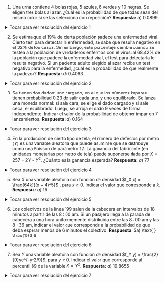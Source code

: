 1) Una urna contiene $4$ bolas rojas, $5$ azules, $6$ verdes y $10$ negras. Se eligen tres bolas al azar. ¿Cuál es la
probabilidad de que todas sean del mismo color si se las selecciona con reposición? **Respuesta:** $a) \text{ }0.0899$.

<details>
  <summary>Tocar para ver resolución del ejercicio 1</summary>
$$P(\text{sacar 3 bolas del mismo color}) = P(\text{sacar 3 bolas rojas}) + P(\text{sacar 3 bolas azules}) + P(\text{sacar 3 bolas verdes}) + P(\text{sacar 3 bolas negras})$$ (son eventos disjuntos)

  
Si consideramos:

$X_R = \text{ cantidad de bolas rojas que salen en 3 experimentos}$, $X_R \sim Bi(3,4/25)$ entonces $P(\text{sacar 3 bolas rojas}) = P(X_R = 3) = 0.004096$ 

$X_A = \text{ cantidad de bolas azules que salen en 3 experimentos}$, $X_A \sim Bi(3,5/25)$ entonces $P(\text{sacar 3 bolas azules}) = P(X_A = 3) = 0.008$

$X_V = \text{ cantidad de bolas verdes que salen en 3 experimentos}$, $X_V \sim Bi(3,6/25)$ entonces $P(\text{sacar 3 bolas verdes}) = P(X_V = 3) = 0.013824$

$X_N = \text{ cantidad de bolas negras que salen en 3 experimentos}$, $X_N \sim Bi(3,10/25)$ entonces $P(\text{sacar 3 bolas negras}) = P(X_N = 3) = 0.064$

Luego $$P(\text{sacar 3 bolas del mismo color}) =  0.004096 + 0.008 + 0.013824 + 0.064 = 0.08992$$

```
p1 <- dbinom(3,3,4/25)
p2 <- dbinom(3,3,5/25)
p3 <- dbinom(3,3,6/25)
p4 <- dbinom(3,3,10/25)
p <- p1+p2+p3+p4
```

</details>  


  
2) Se estima que el 19% de cierta población padece una enfermedad viral. Cierto test para detectar la enfermedad,
se sabe que resulta negativo en el 32% de los casos. Sin embargo, este porcentaje cambia cuando se testea a
la población de verdaderos enfermos con el virus: al 68.42% de la población que padece la enfermedad viral, el
test para detectarla le resulta negativo. Si un paciente adulto elegido al azar recibe un test negativo para la
enfermedad, ¿cuál es la probabilidad de que realmente la padezca? **Respuesta:** $d) \text{ }0.4063$

<details>
  <summary>Tocar para ver resolución del ejercicio 2</summary>
Sabemos que: 

- $P(\text{Estar Enfermo}) = 0.19$
- $P(\text{El test salga negativo}) = 0.32$
- $P(\text{El test salga negativo} | \text{Estar Enfermo}) = 0.6842$

y nos preguntan $P(\text{Estar Enfermo}|\text{El test salga negativo})$. Por Bayes tenemos
$$P(\text{Estar Enfermo}|\text{El test salga negativo}) = \frac{P(\text{El test salga negativo} | \text{Estar Enfermo}) P(\text{Estar Enfermo})}{P(\text{El test salga negativo})} = \frac{0.6842 \cdot 0.19}{0.32} = 0.4062438$$
  
</details>

3) Se tienen dos dados: uno cargado, en el que los números impares tienen probabilidad 0.23 de salir cada uno, y
uno equilibrado. Se lanza una moneda normal: si sale cara, se elige el dado cargado y si sale ceca, el equilibrado.
Luego, se arroja el dado 9 veces de forma independiente. Indicar el valor de la probabilidad de obtener impar
en 7 lanzamientos. **Respuesta:** $a) \text{ }0.164$ 


<details>
  <summary>Tocar para ver resolución del ejercicio 3</summary>
  
$P(\text{Sale impar 7 veces}) = P( \text{Sale impar 7 veces|Dado cargado})\underbrace{P(\text{Dado cargado})}_ {=0.5} + P(\text{Sale impar 7 veces|Dado equilibrado})\underbrace{P(\text{Dado equilibrado})}_ {=0.5}$ 

Ahora, si 
- $X_C = \text{Cantidad de éxitos en 9 experimentos Bernoulli con proba 0.69}$, $X_C \sim Bi(9,0.69)$
- $X_E = \text{Cantidad de éxitos en 9 experimentos Bernoulli con proba 0.5}$, $X_E \sim Bi(9,0.5)$

Entonces: 
- $P( \text{Sale impar 7 veces|Dado cargado} ) = P(X_E = 7) = 0.257614$
- $P( \text{Sale impar 7 veces|Dado equilibrado} ) = P(X_C = 7) = 0.0703125$
 
Luego $$P(\text{Sale impar 7 veces}) = 0.257614\cdot 0.5 + 0.0703125 \cdot 0.5 = 0.1639633 $$

```
p1 <- dbinom(7,9,0.69)
p2 <- dbinom(7,9,0.5)
p <- p1*0.5+p2*0.5
```
</details>
  

4) En la producción de cierto tipo de tela, el número de defectos por metro ($Y$) es una variable aleatoria que
puede asumirse que se distribuye como una Poisson de parámetro 12. La ganancia del fabricante (en unidades
monetarias por metro de tela) puede suponerse dada por $X = 257 - 2Y - Y^2$. ¿Cuánto es la ganancia esperada? **Respuesta:** $a) \text{ }77$

<details>
  <summary>Tocar para ver resolución del ejercicio 4</summary>
  
Tenemos $Y = \text{número de defectos por metro}$, $Y \sim P(12)$. Recordemos que $Var\[Y\] =  E\[Y^2\] - E\[Y\]^2$ con lo cual $E\[Y^2\] = Var\[Y\] + E\[Y\]^2$ 
  
Nos piden calcular $E\[ X \] = E\[ 257 \] - 2E\[ Y \] - E\[ Y^2 \] = 257 - 2E\[ Y \] - Var\[Y\] - E\[Y\]^2$.
  
Como sabemos que la esperanza y la varianza de una Poisson de parámetro $12$ es $12$, tenemos entonces que $$E\[X\] = 257 - 2\cdot 12 - 12^2 - 12 = 77$$.
  
</details>

5) Sea $X$ una variable aleatoria con función de densidad $f_X(x) = \frac{64k}{(x + 4)^5}$ , para $x \geq 0$. Indicar el valor que corresponde a $k$. **Respuesta:** $a) \text{ }16$

<details>
  <summary>Tocar para ver resolución del ejercicio 5</summary>
Buscamos que $$\int_0^{+\infty} f_X(s) ds = 1$$
Una primitiva es $-4^2k(x+4)^{-4}$. Entonces $\int_0^{+\infty} f_X(s) ds = 4^2k4^{-4} = 4^{-2}k$ Con lo cual $$k = 4^2 = 16$$
  
</details>

6) Los colectivos de la línea 199 salen de la cabecera en intervalos de 18 minutos a partir de las 8 ∶ 00 am. Si un
pasajero llega a la parada de cabecera a una hora uniformemente distribuida entre las 8 ∶ 00 am y las 8 ∶ 36 am,
indicar el valor que corresponde a la probabilidad de que deba esperar menos de 6 minutos el colectivo. **Respuesta:** $a) \text{ } \frac{1}{3}$


<details>
  <summary>Tocar para ver resolución del ejercicio 6</summary>

Sea $X \sim U[0,36]$. Nos preguntan: $$P( \\{ 12 \leq X \leq 18 \\} \cup \\{30 \leq X \leq 36 \\}) = \frac{6}{36} + \frac{6}{36} = \frac{12}{36} = \frac{1}{3}$$  
  
</details>

7) Sea $Y$ una variable aleatoria con función de densidad $f_Y(y) = \frac{2}{9}ye^{-y^2/9}$, para $y \geq 0$.
Indicar el valor que corresponde al percentil $89$ de la variable $X = Y^2$. **Respuesta:** $a) \text{ } 19.8655$
  
<details>
  <summary>Tocar para ver resolución del ejercicio 7</summary>

Nos preguntan por un $p$ tal que $P(X \leq p) = 0.89$. Esto es $P(Y^2 \leq p) = 0.89$ o lo que es lo mismo $P(-\sqrt{p} \leq |Y| \leq \sqrt{p}) = 0.89$. En este caso, esto es lo mismo que $P(Y \leq \sqrt{p}) = 0.89$. Es decir buscamos $p$ tal que $$\int_0^{\sqrt{p}} \frac{2}{9}ye^{-y^2/9} = 0.89$$

Una primitiva es $-e^{-y^2/9}$, con lo cual $$\int_0^{\sqrt{p}} \frac{2}{9}ye^{-y^2/9} = -e^{-p/9}+1$$ 
Luego tenemos que resolver la ecuación $$-e^{-p/9}+1 = 0.89$$ 
Esto da que $p \approx 19.8655$.
  
</details>
  
